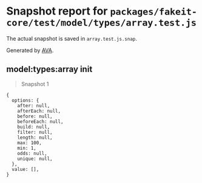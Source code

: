 # Snapshot report for `packages/fakeit-core/test/model/types/array.test.js`

The actual snapshot is saved in `array.test.js.snap`.

Generated by [AVA](https://ava.li).

## model:types:array init

> Snapshot 1

    {
      options: {
        after: null,
        afterEach: null,
        before: null,
        beforeEach: null,
        build: null,
        filter: null,
        length: null,
        max: 100,
        min: 1,
        odds: null,
        unique: null,
      },
      value: [],
    }
